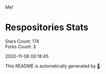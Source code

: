 Me!

# Respositories Stats
Stars Count: 174  
Forks Count: 3

2020-11-08 00:18:45  

This README is automatically generated by [🐰](https://github.com/rnitta/rnitta).
